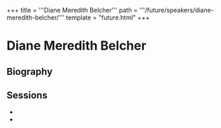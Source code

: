 +++
title = '''Diane Meredith Belcher'''
path = '''/future/speakers/diane-meredith-belcher/'''
template = "future.html"
+++

<h1>Diane Meredith Belcher</h1>
<h2>Biography</h2>
<p></p>
<h2>Sessions</h2>
<ul><li><bound method Session.link of Session(data=SessionData(session_description='', session_end_date_time=datetime.datetime(2024, 7, 3, 9, 45), session_name='Diane Meredith Belcher', session_start_date_time=datetime.datetime(2024, 7, 3, 9, 0), session_stub='B918D14B-93FA-42B6-883A-17340CB72DDB', speaker_category=['Organist'], speakers=['D57EB268-5D9C-44FB-AB62-059FD1EF1AA4'], timezone_name='Pacific Time', updated_date=datetime.date(2023, 9, 4)), updated=False, deleted=False)></li><li><bound method Session.link of Session(data=SessionData(session_description='', session_end_date_time=datetime.datetime(2024, 7, 3, 11, 30), session_name='Diane Meredith Belcher', session_start_date_time=datetime.datetime(2024, 7, 3, 10, 45), session_stub='8AB1C944-A185-42C6-AB63-585F285D902A', speaker_category=['Organist'], speakers=['D57EB268-5D9C-44FB-AB62-059FD1EF1AA4'], timezone_name='Pacific Time', updated_date=datetime.date(2023, 9, 4)), updated=False, deleted=False)></li>

